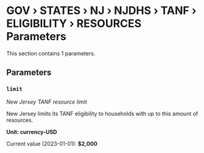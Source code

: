 # GOV › STATES › NJ › NJDHS › TANF › ELIGIBILITY › RESOURCES Parameters

This section contains 1 parameters.

## Parameters

### `limit`
*New Jersey TANF resource limit*

New Jersey limits its TANF eligibility to households with up to this amount of resources.

**Unit: currency-USD**

Current value (2023-01-01): **$2,000**

